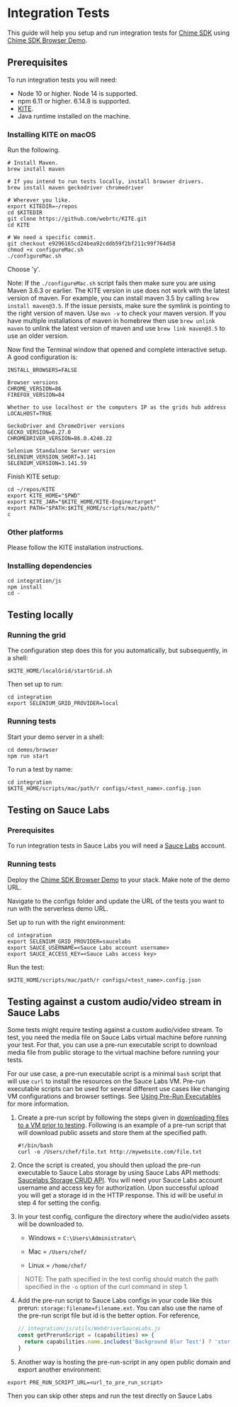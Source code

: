 # Integration Tests

This guide will help you setup and run integration tests for [Chime SDK](https://github.com/aws/amazon-chime-sdk-js) using [Chime SDK Browser Demo](https://github.com/aws/amazon-chime-sdk-js/tree/master/demos/browser).

## Prerequisites

To run integration tests you will need:

- Node 10 or higher. Node 14 is supported.
- npm 6.11 or higher. 6.14.8 is supported.
- [KITE](https://github.com/webrtc/KITE).
- Java runtime installed on the machine.

### Installing KITE on macOS

Run the following.

```shell
# Install Maven.
brew install maven

# If you intend to run tests locally, install browser drivers.
brew install maven geckodriver chromedriver

# Wherever you like.
export KITEDIR=~/repos
cd $KITEDIR
git clone https://github.com/webrtc/KITE.git
cd KITE

# We need a specific commit.
git checkout e9296165cd24bea92cddb59f2bf211c99f764d58
chmod +x configureMac.sh
./configureMac.sh
```

Choose 'y'.

Note: If the `./configureMac.sh` script fails then make sure you are using Maven 3.6.3 or earlier. The KITE version in use does not work with the latest version of maven.
For example, you can install maven 3.5 by calling `brew install maven@3.5`. If the issue persists, make sure the symlink is pointing to the right version of maven. Use `mvn -v` to check your maven version.
If you have multiple installations of maven in homebrew then use `brew unlink maven` to unlink the latest version of maven and use `brew link maven@3.5` to use an older version.

Now find the Terminal window that opened and complete interactive setup. A good configuration is:

```
INSTALL_BROWSERS=FALSE

Browser versions
CHROME_VERSION=86
FIREFOX_VERSION=84

Whether to use localhost or the computers IP as the grids hub address
LOCALHOST=TRUE

GeckoDriver and ChromeDriver versions
GECKO_VERSION=0.27.0
CHROMEDRIVER_VERSION=86.0.4240.22

Selenium Standalone Server version
SELENIUM_VERSION_SHORT=3.141
SELENIUM_VERSION=3.141.59
```

Finish KITE setup:

```shell
cd ~/repos/KITE
export KITE_HOME="$PWD"
export KITE_JAR="$KITE_HOME/KITE-Engine/target"
export PATH="$PATH:$KITE_HOME/scripts/mac/path/"
c
```

### Other platforms

Please follow the KITE installation instructions.

### Installing dependencies

```shell
cd integration/js
npm install
cd -
```

## Testing locally

### Running the grid

The configuration step does this for you automatically, but subsequently, in a shell:

```shell
$KITE_HOME/localGrid/startGrid.sh
```

Then set up to run:

```shell
cd integration
export SELENIUM_GRID_PROVIDER=local
```

### Running tests

Start your demo server in a shell:

```
cd demos/browser
npm run start
```

To run a test by name:

```shell
cd integration
$KITE_HOME/scripts/mac/path/r configs/<test_name>.config.json
```

## Testing on Sauce Labs

### Prerequisites

To run integration tests in Sauce Labs you will need a [Sauce Labs](https://saucelabs.com/) account.

### Running tests

Deploy the [Chime SDK Browser Demo](https://github.com/aws/amazon-chime-sdk-js/tree/master/demos/serverless) to your stack. Make note of the demo URL.

Navigate to the configs folder and update the URL of the tests you want to run with the serverless demo URL.

Set up to run with the right environment:

```shell
cd integration
export SELENIUM_GRID_PROVIDER=saucelabs
export SAUCE_USERNAME=<Sauce Labs account username>
export SAUCE_ACCESS_KEY=<Sauce Labs access key>
```

Run the test:

```shell
$KITE_HOME/scripts/mac/path/r configs/<test_name>.config.json
```
## Testing against a custom audio/video stream in Sauce Labs
Some tests might require testing against a custom audio/video stream. To test, you need the media file on Sauce Labs virtual machine before running your test. For that, you can use a pre-run executable script to download media file from public storage to the virtual machine before running your tests. 

For our use case, a pre-run executable script is a minimal `bash` script that will use `curl` to install the resources on the Sauce Labs VM. Pre-run executable scripts can be used for several different use cases like changing VM configurations and browser settings. See [Using Pre-Run Executables](https://docs.saucelabs.com/web-apps/automated-testing/selenium/pre-run-executables/) for more information.

1. Create a pre-run script by following the steps given in [downloading files to a VM prior to testing](https://docs.saucelabs.com/web-apps/automated-testing/selenium/pre-run-executables/#downloading-files-to-a-vm-prior-to-testing). Following is an example of a pre-run script that will download public assets and store them at the specified path.
    ```shell
    #!/bin/bash
    curl -o /Users/chef/file.txt http://mywebsite.com/file.txt
    ```

2. Once the script is created, you should then upload the pre-run executable to Sauce Labs storage by using Sauce Labs API methods: [Saucelabs Storage CRUD API](https://docs.saucelabs.com/dev/api/storage/). You will need your Sauce Labs account username and access key for authorization. Upon successful upload you will get a storage id in the HTTP response. This id will be useful in step 4 for setting the config.

3. In your test config, configure the directory where the audio/video assets will be downloaded to.

    - Windows = `C:\Users\Administrator\`

    - Mac = `/Users/chef/`

    - Linux = `/home/chef/`

> NOTE: The path specified in the test config should match the path specified in the `-o` option of the curl command in step 1.

4. Add the pre-run script to Sauce Labs configs in your code like this prerun: `storage:filename=filename.ext`. You can also use the name of the pre-run script file but id is the better option. For reference,
    ```js
    // integration/js/utils/WebdriverSauceLabs.js
    const getPrerunScript = (capabilities) => {
      return capabilities.name.includes('Background Blur Test') ? 'storage:<storage_id>' : '';
    }
    ```

5. Another way is hosting the pre-run-script in any open public domain and export another environment:
```shell
export PRE_RUN_SCRIPT_URL=<url_to_pre_run_script>
```
Then you can skip other steps and run the test directly on Sauce Labs

